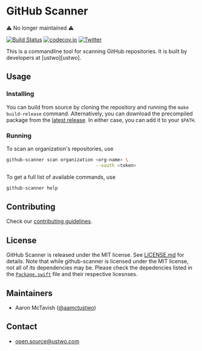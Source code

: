 # GitHub Scanner

⚠️ No longer maintained ⚠️

[![Build Status](https://travis-ci.org/ustwo/github-scanner.svg?branch=master)](https://travis-ci.org/ustwo/github-scanner)
[![codecov.io](https://codecov.io/github/ustwo/github-scanner/coverage.svg?branch=master)](https://codecov.io/github/ustwo/github-scanner?branch=master)
[![Twitter](https://img.shields.io/badge/twitter-@ustwo-blue.svg?style=flat)](http://twitter.com/ustwo)

This is a commandline tool for scanning GitHub repositories. It is built by developers at [ustwo][ustwo].

## Usage

### Installing

You can build from source by cloning the repository and running the `make build-release` command. Alternatively, you can download the precompiled package from the [latest release][release]. In either case, you can add it to your `$PATH`.

### Running

To scan an organization's repositories, use

```sh
github-scanner scan organization <org-name> \
                                 --oauth <token>
```

To get a full list of available commands, use

```sh
github-scanner help
```

## Contributing

Check our [contributing guidelines][contributing].

## License

GitHub Scanner is released under the MIT license. See [LICENSE.md][license] for details. Note that while github-scanner is licensed under the MIT license, not all of its dependencies may be. Please check the depedencies listed in the [`Package.swift`][package] file and their respective licesnses.

## Maintainers

* Aaron McTavish ([@aamctustwo][aamctustwo])

## Contact

* [open.source@ustwo.com](mailto:open.source@ustwo.com)

<!-- Links -->

[aamctustwo]: https://github.com/aamctustwo
[contributing]: .github/CONTRIBUTING.md
[license]: LICENSE.md
[package]: Package.swift
[release]: https://github.com/ustwo/github-scanner/releases/latest
